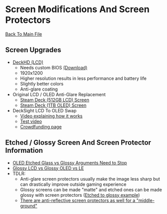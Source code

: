 # Screen Modifications And Screen Protectors
[Back To Main File](../../README.md)

## Screen Upgrades
- [DeckHD (LCD)](https://www.deckhd.com/)
    - Needs custom BIOS [(Download)](https://www.deckhd.com/downloads/)
    - 1920x1200
    - Higher resolution results in less performance and battery life
    - Slightly better colors
    - Anti-glare coating
- Original LCD / OLED Anti-Glare Replacement
    - [Steam Deck (512GB LCD) Screen](https://www.ifixit.com/products/steam-deck-512gb-screen)
    - [Steam Deck (1TB OLED) Screen](https://www.ifixit.com/products/steam-deck-oled-1tb-screen)
- DeckSight LCD To OLED Swap
    - [Video explaining how it works](https://www.youtube.com/watch?v=a82oEvBirzg)
    - [Test video](https://www.youtube.com/watch?v=6k0xo2lMYZk)
    - [Crowdfunding page](https://www.crowdsupply.com/shade-technik/decksight)

## Etched / Glossy Screen And Screen Protector Information
- [OLED Etched Glass vs Glossy Arguments Need to Stop](https://www.reddit.com/r/SteamDeck/comments/17txh1n/oled_etched_glass_vs_glossy_arguments_need_to_stop/)
- [Glossy LCD vs Glossy OLED vs LE](https://www.reddit.com/r/SteamDeck/comments/181tc89/glossy_lcd_vs_glossy_oled_vs_le/)
- TDLR:
    - Anti-glare screen protectors usually make the image less sharp but can drastically improve outside gaming experience
    - Glossy screens can be made "matte" and etched ones can be made glossy with screen protectors ([Etched to glossy example](https://youtu.be/7FKJODmcdiM?si=cbwKTfyTI6YoDUc_&t=161))
    - [There are anti-reflective screen protectors as well for a "middle-ground"](https://www.reddit.com/r/SteamDeck/comments/1cvziew/psa_for_screen_reflection_freaks_like_me/)